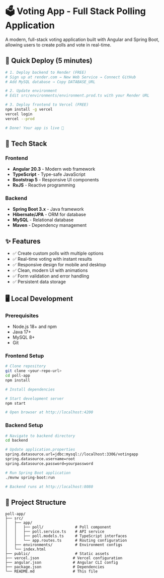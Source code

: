 # 🗳️ Voting App - Full Stack Polling Application

A modern, full-stack voting application built with Angular and Spring Boot, allowing users to create polls and vote in real-time.

## 🚀 Quick Deploy (5 minutes)

```bash
# 1. Deploy backend to Render (FREE)
# Sign up at render.com → New Web Service → Connect GitHub
# Add MySQL database → Copy DATABASE_URL

# 2. Update environment
# Edit src/environments/environment.prod.ts with your Render URL

# 3. Deploy frontend to Vercel (FREE)
npm install -g vercel
vercel login
vercel --prod

# Done! Your app is live 🎉
```

## 🚀 Tech Stack

### Frontend
- **Angular 20.3** - Modern web framework
- **TypeScript** - Type-safe JavaScript
- **Bootstrap 5** - Responsive UI components
- **RxJS** - Reactive programming

### Backend
- **Spring Boot 3.x** - Java framework
- **Hibernate/JPA** - ORM for database
- **MySQL** - Relational database
- **Maven** - Dependency management

## ✨ Features

- ✅ Create custom polls with multiple options
- ✅ Real-time voting with instant results
- ✅ Responsive design for mobile and desktop
- ✅ Clean, modern UI with animations
- ✅ Form validation and error handling
- ✅ Persistent data storage

## 🖥️ Local Development

### Prerequisites
- Node.js 18+ and npm
- Java 17+
- MySQL 8+
- Git

### Frontend Setup

```bash
# Clone repository
git clone <your-repo-url>
cd poll-app
npm install

# Install dependencies

# Start development server
npm start

# Open browser at http://localhost:4200
```

### Backend Setup

```bash
# Navigate to backend directory
cd backend

# Update application.properties
spring.datasource.url=jdbc:mysql://localhost:3306/votingapp
spring.datasource.username=root
spring.datasource.password=yourpassword

# Run Spring Boot application
./mvnw spring-boot:run

# Backend runs at http://localhost:8080
```

## 📁 Project Structure

```
poll-app/
├── src/
│   ├── app/
│   │   ├── poll/              # Poll component
│   │   ├── poll.service.ts    # API service
│   │   ├── poll.models.ts     # TypeScript interfaces
│   │   └── app.routes.ts      # Routing configuration
│   ├── environments/          # Environment configs
│   └── index.html
├── public/                    # Static assets
├── vercel.json               # Vercel configuration
├── angular.json              # Angular CLI config
├── package.json              # Dependencies
└── README.md                 # This file
```
